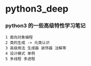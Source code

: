 # python3_deep
### python3 的一些高级特性学习笔记  
    1 面向对象编程   
    2 类的生成 -> 元类认识    
    3 高级用法 生成器 装饰器 注解等   
    4 设计模式 单例   
    5 多线程 多进程
    
